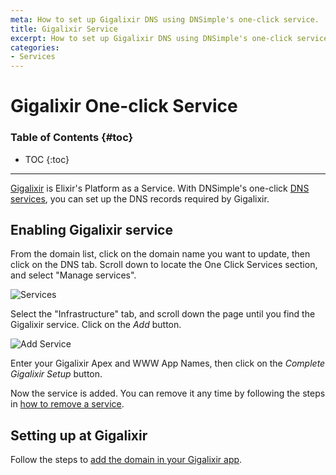 ```yaml
---
meta: How to set up Gigalixir DNS using DNSimple's one-click service.
title: Gigalixir Service
excerpt: How to set up Gigalixir DNS using DNSimple's one-click service.
categories:
- Services
---
```


# Gigalixir One-click Service

### Table of Contents {#toc}

* TOC
{:toc}

---

[Gigalixir](https://www.gigalixir.com) is Elixir's Platform as a Service. With DNSimple's one-click [DNS services](/categories/services/), you can set up the DNS records required by Gigalixir.


## Enabling Gigalixir service

From the domain list, click on the domain name you want to update, then click on the DNS tab. Scroll down to locate the One Click Services section, and select "Manage services".

![Services](/files/services-dns-page-add.png)

Select the "Infrastructure" tab, and scroll down the page until you find the Gigalixir service. Click on the *Add* button.

![Add Service](/files/services-gigalixir.png)

Enter your Gigalixir Apex and WWW App Names, then click on the *Complete Gigalixir Setup* button.

Now the service is added. You can remove it any time by following the steps in [how to remove a service](/articles/services/#removing-services).


## Setting up at Gigalixir

Follow the steps to [add the domain in your Gigalixir app](https://gigalixir.readthedocs.io/en/latest/domain.html#custom-domains).
